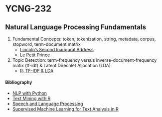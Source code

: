 # YCNG-232
## Natural Language Processing Fundamentals

1. Fundamental Concepts: token, tokenization, string, metadata, corpus, stopword, term-document matrix
   - [Lincoln’s Second Inaugural Address](https://github.com/MNLepage08/YCNG-232/blob/main/Week_1_LSI.ipynb)
   - [Le Petit Prince](https://github.com/MNLepage08/YCNG-232/blob/main/Week_1_LPP.ipynb)
2. Topic Detection: term-frequency versus inverse-document-frequency matix (tf-idf) & Latent Direchlet Allocation (LDA)
   - [R: TF-IDF & LDA](https://github.com/MNLepage08/YCNG-232/blob/main/Week_2_R.ipynb)

#### Bibliography
* [NLP with Python](https://tjzhifei.github.io/resources/NLTK.pdf)
* [Text Mining with R](https://www.tidytextmining.com)
* [Speech and Language Processing](https://web.stanford.edu/~jurafsky/slp3/)
* [Supervised Machine Learning for Text Analysis in R](https://smltar.com)

